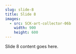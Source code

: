 ```yaml
---
slug: slide-8
title: Slide 8
images:
  - src: SCK-art-collector-06b
    width: 900
    height: 600
---
```

Slide 8 content goes here.
